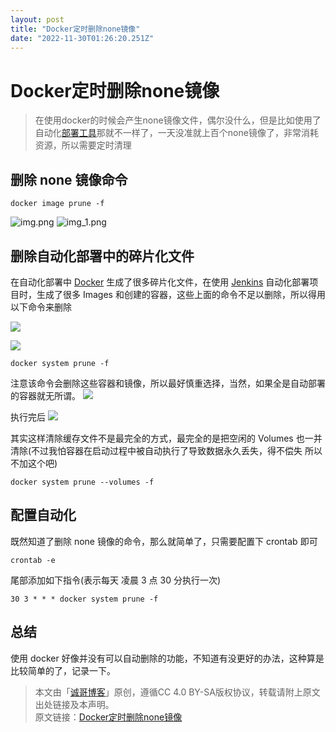 ```yaml
---
layout: post
title: "Docker定时删除none镜像"
date: "2022-11-30T01:26:20.251Z"
---
```

Docker定时删除none镜像
================

> 在使用docker的时候会产生none镜像文件，偶尔没什么，但是比如使用了自动化[部署](https://chengzz.com/tag/deploy)[工具](https://chengzz.com/tag/tool)那就不一样了，一天没准就上百个none镜像了，非常消耗资源，所以需要定时清理

删除 none 镜像命令
------------

    docker image prune -f
    

![img.png](http://qiniu.chengzz.com/typora_img/202211221456996.png?imageView2/0/q/100%7Cwatermark/1/image/aHR0cHM6Ly9jaGVuZ3p6LmNvbS93YXRlcm1hcmsucG5n/dissolve/65/gravity/SouthEast/dx/10/dy/10) ![img_1.png](http://qiniu.chengzz.com/typora_img/202211221456704.png?imageView2/0/q/100%7Cwatermark/1/image/aHR0cHM6Ly9jaGVuZ3p6LmNvbS93YXRlcm1hcmsucG5n/dissolve/65/gravity/SouthEast/dx/10/dy/10)

删除自动化部署中的碎片化文件
--------------

在自动化部署中 [Docker](https://chengzz.com/tag/docker) 生成了很多碎片化文件，在使用 [Jenkins](https://chengzz.com/tag/jenkins) 自动化部署项目时，生成了很多 Images 和创建的容器，这些上面的命令不足以删除，所以得用以下命令来删除

![](http://qiniu.chengzz.com/typora_img/202211221456757.png?imageView2/0/q/100%7Cwatermark/1/image/aHR0cHM6Ly9jaGVuZ3p6LmNvbS93YXRlcm1hcmsucG5n/dissolve/65/gravity/SouthEast/dx/10/dy/10)

![](http://qiniu.chengzz.com/typora_img/202211221456441.png?imageView2/0/q/100%7Cwatermark/1/image/aHR0cHM6Ly9jaGVuZ3p6LmNvbS93YXRlcm1hcmsucG5n/dissolve/65/gravity/SouthEast/dx/10/dy/10)

    docker system prune -f
    

注意该命令会删除这些容器和镜像，所以最好慎重选择，当然，如果全是自动部署的容器就无所谓。 ![](http://qiniu.chengzz.com/typora_img/202211221456991.png?imageView2/0/q/100%7Cwatermark/1/image/aHR0cHM6Ly9jaGVuZ3p6LmNvbS93YXRlcm1hcmsucG5n/dissolve/65/gravity/SouthEast/dx/10/dy/10)

执行完后 ![](http://qiniu.chengzz.com/typora_img/202211221456903.png?imageView2/0/q/100%7Cwatermark/1/image/aHR0cHM6Ly9jaGVuZ3p6LmNvbS93YXRlcm1hcmsucG5n/dissolve/65/gravity/SouthEast/dx/10/dy/10)

其实这样清除缓存文件不是最完全的方式，最完全的是把空闲的 Volumes 也一并清除(不过我怕容器在启动过程中被自动执行了导致数据永久丢失，得不偿失 所以不加这个吧)

    docker system prune --volumes -f
    

配置自动化
-----

既然知道了删除 none 镜像的命令，那么就简单了，只需要配置下 crontab 即可

    crontab -e
    

尾部添加如下指令(表示每天 凌晨 3 点 30 分执行一次)

    30 3 * * * docker system prune -f
    

总结
--

使用 docker 好像并没有可以自动删除的功能，不知道有没更好的办法，这种算是比较简单的了，记录一下。

> 本文由「[诚哥博客](https://chengzz.com)」原创，遵循CC 4.0 BY-SA版权协议，转载请附上原文出处链接及本声明。  
> 原文链接：[Docker定时删除none镜像](https://chengzz.com/docs/engineer/2021/12/20/330)